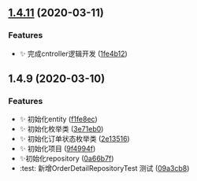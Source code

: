 ## [1.4.11](https://github.com/jason-live/scloud-order/compare/v1.4.9...v1.4.11) (2020-03-11)


### Features

* :sparkles: 完成cntroller逻辑开发 ([1fe4b12](https://github.com/jason-live/scloud-order/commit/1fe4b12ce2795ad3117309f629f17343bc23bbc3))



## 1.4.9 (2020-03-10)


### Features

* :sparkles: 初始化entity ([f1fe8ec](https://github.com/jason-live/scloud-order/commit/f1fe8eccc1c98426ba13fa161da92300e53a920f))
* :sparkles: 初始化枚举类 ([3e71eb0](https://github.com/jason-live/scloud-order/commit/3e71eb06ae86f60dba921f65ef5c1b5fb19d152f))
* :sparkles: 初始化订单状态枚举类 ([2e13516](https://github.com/jason-live/scloud-order/commit/2e1351620cb015700b22d6539cef8e7a62ed3f87))
* :sparkles: 初始化项目 ([9f4994f](https://github.com/jason-live/scloud-order/commit/9f4994f7ae8b1e97426871412babb104f514bf2a))
* :sparkles:初始化repository ([0a66b7f](https://github.com/jason-live/scloud-order/commit/0a66b7f49a7ab59e7b4146020671d78d66707247))
* :test: 新增OrderDetailRepositoryTest 测试 ([09a3cb8](https://github.com/jason-live/scloud-order/commit/09a3cb82ddf3a2dd1344948ae6ac33a39a620d78))



